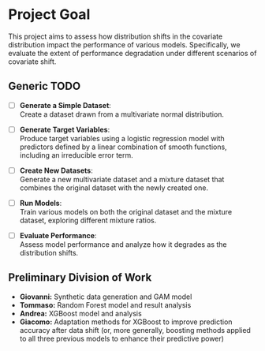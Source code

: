 # Project Goal

This project aims to assess how distribution shifts in the covariate distribution impact the performance of various models. Specifically, we evaluate the extent of performance degradation under different scenarios of covariate shift.

## Generic TODO

- [ ] **Generate a Simple Dataset**:  
  Create a dataset drawn from a multivariate normal distribution.

- [ ] **Generate Target Variables**:  
  Produce target variables using a logistic regression model with predictors defined by a linear combination of smooth functions, including an irreducible error term.

- [ ] **Create New Datasets**:  
  Generate a new multivariate dataset and a mixture dataset that combines the original dataset with the newly created one.

- [ ] **Run Models**:  
  Train various models on both the original dataset and the mixture dataset, exploring different mixture ratios.

- [ ] **Evaluate Performance**:  
  Assess model performance and analyze how it degrades as the distribution shifts.


## Preliminary Division of Work

- **Giovanni:** Synthetic data generation and GAM model  
- **Tommaso:** Random Forest model and result analysis  
- **Andrea:** XGBoost model and analysis  
- **Giacomo:** Adaptation methods for XGBoost to improve prediction accuracy after data shift (or, more generally, boosting methods applied to all three previous models to enhance their predictive power)
